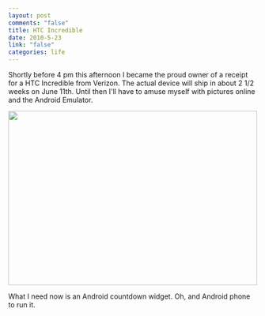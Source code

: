 ```yaml
--- 
layout: post
comments: "false"
title: HTC Incredible
date: 2010-5-23
link: "false"
categories: life
---
```

Shortly before 4 pm this afternoon I became the proud owner of a receipt for a HTC Incredible from Verizon. The actual device will ship in about 2 1/2 weeks on June 11th. Until then I'll have to amuse myself with pictures online and the Android Emulator.

<a href="http://zanshin.net/wp-content/uploads/2010/05/incredible.png"><img class="aligncenter size-full wp-image-2345" title="incredible" src="http://zanshin.net/wp-content/uploads/2010/05/incredible.png" alt="" width="503" height="353" /></a>

What I need now is an Android countdown widget. Oh, and Android phone to run it.
